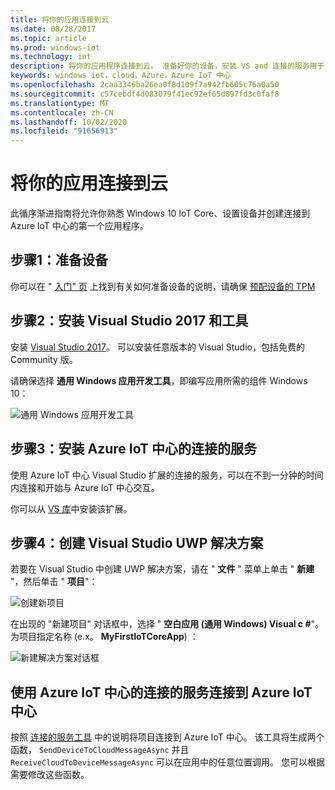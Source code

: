 ```yaml
---
title: 将你的应用连接到云
ms.date: 08/28/2017
ms.topic: article
ms.prod: windows-iot
ms.technology: iot
description: 将你的应用程序连接到云。 准备好你的设备，安装 VS and 连接的服务用于 Azure IoT 中心，创建 UWP 解决方案，然后连接到 Azure IoT 中心。
keywords: windows iot，cloud，Azure，Azure IoT 中心
ms.openlocfilehash: 2caa3346ba26ea0f8d109f7a942fb605c76a0a50
ms.sourcegitcommit: c57cebdf4d083079f41ec92ef65d897fd3c0faf8
ms.translationtype: MT
ms.contentlocale: zh-CN
ms.lasthandoff: 10/02/2020
ms.locfileid: "91656913"
---
```

# <a name="connect-your-app-to-the-cloud"></a>将你的应用连接到云

此循序渐进指南将允许你熟悉 Windows 10 IoT Core、设置设备并创建连接到 Azure IoT 中心的第一个应用程序。

## <a name="step-1-prepare-your-device"></a>步骤1：准备设备

你可以在 " [入门" 页](https://developer.microsoft.com/en-us/windows/iot/getstarted) 上找到有关如何准备设备的说明，请确保 [预配设备的 TPM](../connect-to-cloud/ConnectDeviceToCloud.md)

## <a name="step-2-install-visual-studio-2017-and-tools"></a>步骤2：安装 Visual Studio 2017 和工具

安装 [Visual Studio 2017](https://go.microsoft.com/fwlink/?linkid=845271)。 可以安装任意版本的 Visual Studio，包括免费的 Community 版。

请确保选择 **通用 Windows 应用开发工具**，即编写应用所需的组件 Windows 10：

![通用 Windows 应用开发工具](../media/ConnectAppToCloud/install_tools_for_windows10.png)

## <a name="step-3-install-the-connected-services-for-azure-iot-hub"></a>步骤3：安装 Azure IoT 中心的连接的服务

使用 Azure IoT 中心 Visual Studio 扩展的连接的服务，可以在不到一分钟的时间内连接和开始与 Azure IoT 中心交互。

你可以从 [VS 库](https://aka.ms/azure-iot-hub-vs-2017-cs-vs-gallery)中安装该扩展。

## <a name="step-4-create-a-visual-studio-uwp-solution"></a>步骤4：创建 Visual Studio UWP 解决方案

若要在 Visual Studio 中创建 UWP 解决方案，请在 " **文件** " 菜单上单击 " **新建** "，然后单击 " **项目**"：

![创建新项目](../media/ConnectAppToCloud/new_project_menu.png)

在出现的 "新建项目" 对话框中，选择 " **空白应用 (通用 Windows) Visual c #**"。 为项目指定名称 (e.x。 **MyFirstIoTCoreApp**) ：

![新建解决方案对话框](../media/ConnectAppToCloud/new_solution.png)

## <a name="use-the-connected-services-for-azure-iot-hub-to-connect-to-azure-iot-hub"></a>使用 Azure IoT 中心的连接的服务连接到 Azure IoT 中心

按照 [连接的服务工具](https://aka.ms/azure-iot-hub-vs-2017-cs-vs-gallery) 中的说明将项目连接到 Azure IoT 中心。 该工具将生成两个函数， `SendDeviceToCloudMessageAsync` 并且 `ReceiveCloudToDeviceMessageAsync` 可以在应用中的任意位置调用。 您可以根据需要修改这些函数。  


